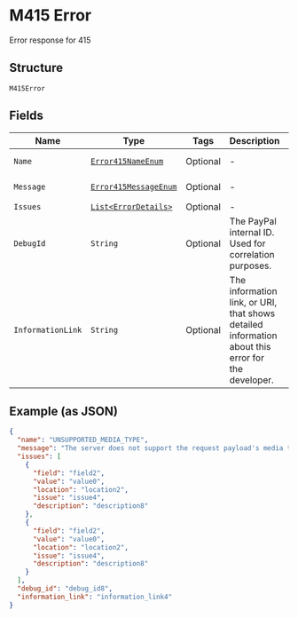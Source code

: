 
# M415 Error

Error response for 415

## Structure

`M415Error`

## Fields

| Name | Type | Tags | Description | Getter | Setter |
|  --- | --- | --- | --- | --- | --- |
| `Name` | [`Error415NameEnum`](../../doc/models/error-415-name-enum.md) | Optional | - | Error415NameEnum getName() | setName(Error415NameEnum name) |
| `Message` | [`Error415MessageEnum`](../../doc/models/error-415-message-enum.md) | Optional | - | Error415MessageEnum getMessage() | setMessage(Error415MessageEnum message) |
| `Issues` | [`List<ErrorDetails>`](../../doc/models/error-details.md) | Optional | - | List<ErrorDetails> getIssues() | setIssues(List<ErrorDetails> issues) |
| `DebugId` | `String` | Optional | The PayPal internal ID. Used for correlation purposes. | String getDebugId() | setDebugId(String debugId) |
| `InformationLink` | `String` | Optional | The information link, or URI, that shows detailed information about this error for the developer. | String getInformationLink() | setInformationLink(String informationLink) |

## Example (as JSON)

```json
{
  "name": "UNSUPPORTED_MEDIA_TYPE",
  "message": "The server does not support the request payload's media type.",
  "issues": [
    {
      "field": "field2",
      "value": "value0",
      "location": "location2",
      "issue": "issue4",
      "description": "description8"
    },
    {
      "field": "field2",
      "value": "value0",
      "location": "location2",
      "issue": "issue4",
      "description": "description8"
    }
  ],
  "debug_id": "debug_id8",
  "information_link": "information_link4"
}
```

